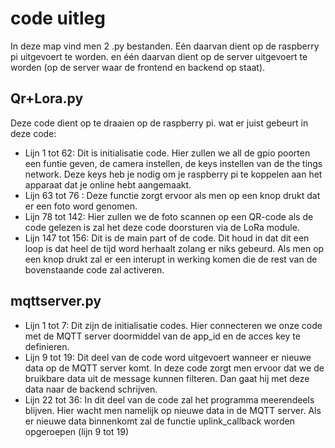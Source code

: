 # code uitleg

In deze map vind men 2 .py bestanden. Eén daarvan dient op de raspberry pi uitgevoert te worden. en één daarvan dient op de server uitgevoert te worden (op de server waar de frontend en backend op staat).

## Qr+Lora.py
Deze code dient op te draaien op de raspberry pi. wat er juist gebeurt in deze code: 
 * Lijn 1 tot 62: Dit is initialisatie code. Hier zullen we all de gpio poorten een funtie geven, de camera instellen, de keys instellen van de the tings network. Deze keys heb je nodig om je raspberry pi te koppelen aan het apparaat dat je online hebt aangemaakt.
 * Lijn 63 tot 76 : Deze functie zorgt ervoor als men op een knop drukt dat er een foto word genomen.
 * Lijn 78 tot 142: Hier zullen we de foto scannen op een QR-code als de code gelezen is zal het deze code doorsturen via de LoRa module.
 * Lijn 147 tot 156: Dit is de main part of de code. Dit houd in dat dit een loop is dat heel de tijd word herhaalt zolang er niks gebeurd. Als men op een knop drukt zal er een interupt in werking komen die de rest van de   bovenstaande code zal activeren.

## mqttserver.py
 * Lijn 1 tot 7: Dit zijn de initialisatie codes. Hier connecteren we onze code met de MQTT server doormiddel van de app_id en de acces key te definieren.
 * Lijn 9 tot 19: Dit deel van de code word uitgevoert wanneer er nieuwe data op de MQTT server komt. In deze code zorgt men ervoor dat we de bruikbare data uit de message kunnen filteren. Dan gaat hij met deze data naar de backend schrijven.
 * Lijn 22 tot 36: In dit deel van de code zal het programma meerendeels blijven. Hier wacht men namelijk op nieuwe data in de MQTT server. Als er nieuwe data binnenkomt zal de functie uplink_callback worden opgeroepen (lijn 9 tot 19)
